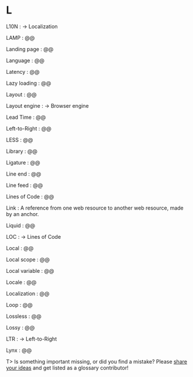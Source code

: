 # L

L10N
: → Localization

LAMP
: @@

Landing page
: @@

Language
: @@

Latency
: @@

Lazy loading
: @@

Layout
: @@

Layout engine
: → Browser engine

Lead Time
: @@

Left-to-Right
: @@

LESS
: @@

Library
: @@

Ligature
: @@

Line end
: @@

Line feed
: @@

Lines of Code
: @@

Link
: A reference from one web resource to another web resource, made by an anchor.

Liquid
: @@

LOC
: → Lines of Code

Local
: @@

Local scope
: @@

Local variable
: @@

Locale
: @@

Localization
: @@

Loop
: @@

Lossless
: @@

Lossy
: @@

LTR
: → Left-to-Right

Lynx
: @@

T> Is something important missing, or did you find a mistake? Please [share your ideas](https://github.com/j9t/web-development-glossary/blob/master/manuscript/l.md) and get listed as a glossary contributor!